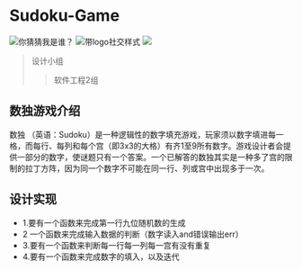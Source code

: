 # Sudoku-Game
![你猜猜我是谁？](https://img.shields.io/steam/size/100.svg)
![带logo社交样式](https://img.shields.io/badge/GitHub-10k+-yellow.svg?style=social&logo=github)
[![](https://travis-ci.org/Alamofire/Alamofire.svg?branch=master)](https://travis-ci.org/Alamofire/Alamofire)
>设计小组   
>>软件工程2组
## 数独游戏介绍 
数独 （英语：Sudoku）是一种逻辑性的数字填充游戏，玩家须以数字填进每一格，而每行、每列和每个宫（即3x3的大格）有齐1至9所有数字。游戏设计者会提供一部分的数字，使谜题只有一个答案。一个已解答的数独其实是一种多了宫的限制的拉丁方阵，因为同一个数字不可能在同一行、列或宫中出现多于一次。  
## 设计实现
* 1.要有一个函数来完成第一行九位随机数的生成    
* 2 一个函数来完成输入数据的判断（数字读入and错误输出err）   
* 3.要有一个函数来判断每一行每一列每一宫有没有重复   
* 4.要有一个函数来完成数字的填入，以及迭代   
